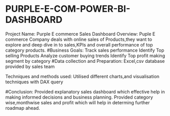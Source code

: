 # PURPLE-E-COM-POWER-BI-DASHBOARD
Project Name: Purple E commerce Sales Dashboard 
Overview: Puple E commerce Company deals with online sales of Products,they want to explore and deep dive in to sales,KPIs and overall performance of top category products.
#Business Goals:
Track sales performance
Identify Top selling Products 
Analyze customer buying trends
Identify Top profit making segment by category 
#Data collection and Preparation:
Excel,csv database provided by sales team

Techniques and methods used:
Utilised different charts,and visualisation techniques with DAX query

#Conclusion:
Provided explanatory sales dashboard which effective help in making informed decisions and business planning.
Provided category wise,monthwise sales and profit which will help in determing further roadmap ahead.
